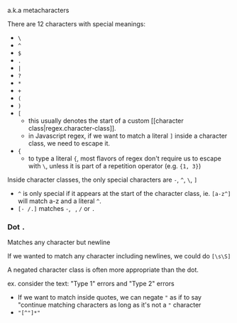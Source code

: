 
a.k.a metacharacters

There are 12 characters with special meanings:
- `\`
- `^`
- `$`
- `.`
- `|`
- `?`
- `*`
- `+`
- `(`
- `)`
- `[`
	- this usually denotes the start of a custom [[character class|regex.character-class]].
	- in Javascript regex, if we want to match a literal `]` inside a character class, we need to escape it.
- `{`
	- to type a literal `{`, most flavors of regex don't require us to escape with `\`, unless it is part of a repetition operator (e.g. `{1, 3}`)

Inside character classes, the only special characters are `-`, `^`, `\`, `]`
- `^` is only special if it appears at the start of the character class, ie. `[a-z^]` will match a-z and a literal `^`.
- `[- /.]` matches `-`, ` `, `/` or `.`

### Dot `.`
Matches any character but newline

If we wanted to match any character including newlines, we could do `[\s\S]`

A negated character class is often more appropriate than the dot.

ex. consider the text: "Type 1" errors and "Type 2" errors
- If we want to match inside quotes, we can negate `"` as if to say "continue matching characters as long as it's not a `"` character
- `"[^"]*"`

